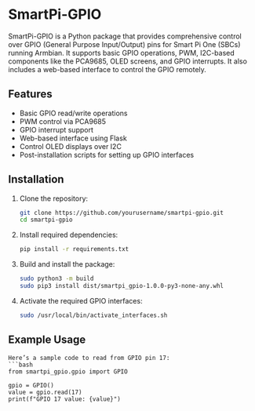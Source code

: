 # SmartPi-GPIO

SmartPi-GPIO is a Python package that provides comprehensive control over GPIO (General Purpose Input/Output) pins for Smart Pi One (SBCs) running Armbian. It supports basic GPIO operations, PWM, I2C-based components like the PCA9685, OLED screens, and GPIO interrupts. It also includes a web-based interface to control the GPIO remotely.

## Features
- Basic GPIO read/write operations
- PWM control via PCA9685
- GPIO interrupt support
- Web-based interface using Flask
- Control OLED displays over I2C
- Post-installation scripts for setting up GPIO interfaces

## Installation

1. Clone the repository:
   ```bash
   git clone https://github.com/yourusername/smartpi-gpio.git
   cd smartpi-gpio
   ```

2. Install required dependencies:

    ```bash
    pip install -r requirements.txt
    ```

3. Build and install the package:

    ```bash
    sudo python3 -m build
    sudo pip3 install dist/smartpi_gpio-1.0.0-py3-none-any.whl
    ```

4. Activate the required GPIO interfaces:

    ```bash
    sudo /usr/local/bin/activate_interfaces.sh
    ```

## Example Usage

    Here’s a sample code to read from GPIO pin 17:
    ```bash
    from smartpi_gpio.gpio import GPIO

    gpio = GPIO()
    value = gpio.read(17)
    print(f"GPIO 17 value: {value}")